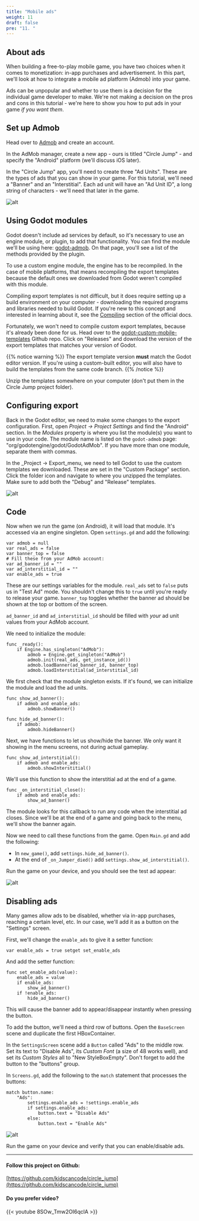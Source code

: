 ```yaml
---
title: "Mobile ads"
weight: 11
draft: false
pre: "11. "
---
```


## About ads

When building a free-to-play mobile game, you have two choices when it comes to monetization: in-app purchases and advertisement. In this part, we'll look at how to integrate a mobile ad platform (Admob) into your game.

Ads can be unpopular and whether to use them is a decision for the individual game developer to make. We're not making a decision on the pros and cons in this tutorial - we're here to show you how to put ads in your game *if you want them*.

## Set up Admob

Head over to [Admob](https://www.admob.com/) and create an account.

In the AdMob manager, create a new app - ours is titled "Circle Jump" - and specify the "Android" platform (we'll discuss iOS later).

In the "Circle Jump" app, you'll need to create three "Ad Units". These are the types of ads that you can show in your game. For this tutorial, we'll need a "Banner" and an "Interstitial". Each ad unit will have an "Ad Unit ID", a long string of characters - we'll need that later in the game.

![alt](/godot_recipes/3.x/img/cj_11_01.png)

## Using Godot modules

Godot doesn't include ad services by default, so it's necessary to use an engine module, or plugin, to add that functionality. You can find the module we'll be using here: [godot-admob](https://github.com/kloder-games/godot-admob).
On that page, you'll see a list of the methods provided by the plugin.

To use a custom engine module, the engine has to be recompiled. In the case of mobile platforms, that means recompiling the export templates because the default ones we downloaded from Godot weren't compiled with this module.

Compiling export templates is not difficult, but it does require setting up a build environment on your computer - downloading the required programs and libraries needed to build Godot. If you're new to this concept and interested in learning about it, see the [Compiling](https://docs.godotengine.org/en/latest/development/compiling/introduction_to_the_buildsystem.html) section of the official docs.

Fortunately, we won't need to compile custom export templates, because it's already been done for us. Head over to the [godot-custom-mobile-templates](https://github.com/Shin-NiL/godot-custom-mobile-template) Github repo. Click on "Releases" and download the version of the export templates that matches your version of Godot.

{{% notice warning %}}
The export template version **must** match the Godot editor version. If you're using a custom-built editor, you will also have to build the templates from the same code branch.
{{% /notice %}}

Unzip the templates somewhere on your computer (don't put them in the Circle Jump project folder).

## Configuring export

Back in the Godot editor, we need to make some changes to the export configuration. First, open _Project -> Project Settings_ and find the "Android" section. In the _Modules_ property is where you list the module(s) you want to use in your code. The module name is listed on the `godot-admob` page: "org/godotengine/godot/GodotAdMob". If you have more than one module, separate them with commas.

In the _Project -> Export_menu, we need to tell Godot to use the custom templates we downloaded. These are set in the "Custom Package" section. Click the folder icon and navigate to where you unzipped the templates. Make sure to add both the "Debug" and "Release" templates.

![alt](/godot_recipes/3.x/img/cj_11_02.png)

## Code

Now when we run the game (on Android), it will load that module. It's accessed via an engine singleton. Open `settings.gd` and add the following:

```gdscript
var admob = null
var real_ads = false
var banner_top = false
# Fill these from your AdMob account:
var ad_banner_id = ""
var ad_interstitial_id = ""
var enable_ads = true
```

These are our settings variables for the module. `real_ads` set to `false` puts us in "Test Ad" mode. You shouldn't change this to `true` until you're ready to release your game. `banner_top` toggles whether the banner ad should be shown at the top or bottom of the screen.

`ad_banner_id` and `ad_interstitial_id` should be filled with _your_ ad unit values from your AdMob account.

We need to initialize the module:

```gdscript
func _ready():
    if Engine.has_singleton("AdMob"):
        admob = Engine.get_singleton("AdMob")
        admob.init(real_ads, get_instance_id())
        admob.loadBanner(ad_banner_id, banner_top)
        admob.loadInterstitial(ad_interstitial_id)
```

We first check that the module singleton exists. If it's found, we can initialize the module and load the ad units.

```gdscript
func show_ad_banner():
    if admob and enable_ads:
        admob.showBanner()

func hide_ad_banner():
    if admob:
        admob.hideBanner()
```

Next, we have functions to let us show/hide the banner. We only want it showing in the menu screens, not during actual gameplay.

```gdscript
func show_ad_interstitial():
    if admob and enable_ads:
        admob.showInterstitial()
```

We'll use this function to show the interstitial ad at the end of a game.

```gdscript
func _on_interstitial_close():
    if admob and enable_ads:
        show_ad_banner()
```

The module looks for this callback to run any code when the interstitial ad closes. Since we'll be at the end of a game and going back to the menu, we'll show the banner again.

Now we need to call these functions from the game. Open `Main.gd` and add the following:

- In `new_game()`, add `settings.hide_ad_banner()`.
- At the end of `_on_Jumper_died()` add `settings.show_ad_interstitial()`.

Run the game on your device, and you should see the test ad appear:

![alt](/godot_recipes/3.x/img/cj_11_03.jpg)

## Disabling ads

Many games allow ads to be disabled, whether via in-app purchases, reaching a certain level, etc. In our case, we'll add it as a button on the "Settings" screen.

First, we'll change the `enable_ads` to give it a setter function:

```gdscript
var enable_ads = true setget set_enable_ads
```
And add the setter function:

```gdscript
func set_enable_ads(value):
    enable_ads = value
    if enable_ads:
        show_ad_banner()
    if !enable_ads:
        hide_ad_banner()
```

This will cause the banner add to appear/disappear instantly when pressing the button.

To add the button, we'll need a third row of buttons. Open the `BaseScreen` scene and duplicate the first HBoxContainer.

In the `SettingsScreen` scene add a `Button` called "Ads" to the middle row. Set its text to "Disable Ads", its _Custom Font_ (a size of 48 works well), and set its _Custom Styles_ all to "New StyleBoxEmpty". Don't forget to add the button to the "buttons" group.

In `Screens.gd`, add the following to the `match` statement that processes the buttons:

```gdscript
match button.name:
    "Ads":
        settings.enable_ads = !settings.enable_ads
        if settings.enable_ads:
            button.text = "Disable Ads"
        else:
            button.text = "Enable Ads"
```

![alt](/godot_recipes/3.x/img/cj_11_04.png)

Run the game on your device and verify that you can enable/disable ads.

----------

#### Follow this project on Github:

[https://github.com/kidscancode/circle_jump](https://github.com/kidscancode/circle_jump)

#### Do you prefer video?

{{< youtube 8SOw_Tmw2OI6qclA >}}
